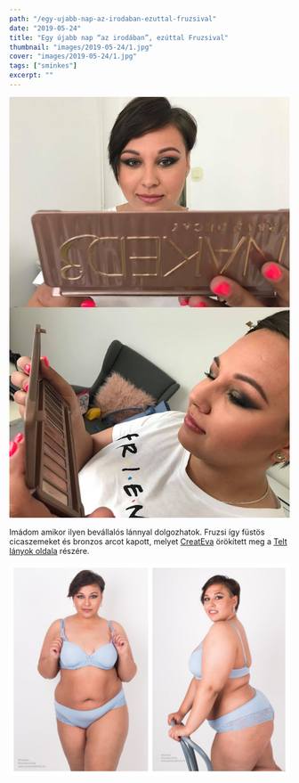 ```yaml
---
path: "/egy-ujabb-nap-az-irodaban-ezuttal-fruzsival"
date: "2019-05-24"
title: "Egy újabb nap “az irodában”, ezúttal Fruzsival"
thumbnail: "images/2019-05-24/1.jpg"
cover: "images/2019-05-24/1.jpg"
tags: ["sminkes"]
excerpt: ""
---
```


![First image](images/2019-05-24/1.jpg)

Imádom amikor ilyen bevállalós lánnyal dolgozhatok. Fruzsi így füstös cicaszemeket és bronzos arcot kapott, melyet [CreatEva](https://www.facebook.com/createva/) örökített meg a [Telt lányok oldala](https://www.facebook.com/Telt-l%C3%A1nyok-oldala-364263900332251/?hc_ref=ARSWJKjru8SPwXLBcMWLAEAlXQNsG2bh1hARvcaclMKkHT-bX6GjEiAUJHPuJSHlsFQ&fref=nf&__xts__[0]=68.ARDabC9MsdjSUjMCQkK7UmdCwuKk3mpp99S4CYjfiIhLM2zks5GiSTI4O-wAycT62TZCwxXn6M9DRZnv9HWXwsd-ltSDg4b8eOR7AzG7Gc2LaT8EAJV9S8v6eN7mXioI0CJNMVNE6d6xFdYMQtwIZRDwedwvM89u9j7V3QOmhfWtcHxAUGMRGWbv_OW7ur1__oe5aBITiq_ZSyl3tIOoDlTiO5MfeTEi9N_Am4fQ2rZRcYUbj_VeDcTgdtkYf941xAoqkOpcUqZlEK9wyxNtSIDApKZznmo3cJ8nmAwo_tIiSjjCujczOS_ZLALir9VRPmWHQnxLXpkCLNvMUxN6K5pW6w&__tn__=kC-R) részére.

![Second image](images/2019-05-24/Fruzsi.jpg)
